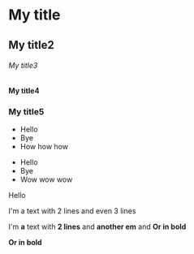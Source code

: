 # My title
## My title2
###### My title3
#### My title4
### My title5

- Hello
- Bye
- How how how
* Hello
* Bye
* Wow wow wow

Hello

I'm a text
with 2 lines
and even 3 lines

I'm **a** text
with __2 lines__ and __another em__ and **Or in bold**

**Or in bold**